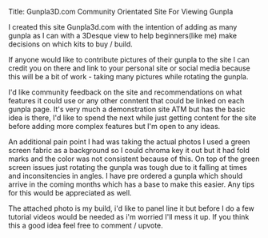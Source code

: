 Title: Gunpla3D.com Community Orientated Site For Viewing Gunpla

I created this site Gunpla3d.com with the intention of adding as many gunpla as I can with a 3Desque view to help beginners(like me) make decisions on which kits to buy / build.

If anyone would like to contribute pictures of their gunpla to the site I can credit you on there and link to your personal site or social media because this will be a bit of work - taking many pictures while rotating the gunpla.

I'd like community feedback on the site and recommendations on what features it could use or any other conntent that could be linked on each gunpla page. It's very much a demonstration site ATM but has the basic idea is there, I'd like to spend the next while just getting content for the site before adding more complex features but I'm open to any ideas.

An additional pain point I had was taking the actual photos I used a green screen fabric as a background so I could chroma key it out but it had fold marks and the color was not consistent because of this. On top of the green screen issues just rotating the gunpla was tough due to it falling at times and inconsitencies in angles. I have pre ordered a gunpla which should arrive in the coming months which has a base to make this easier. Any tips for this would be appreciated as well.

The attached photo is my build, i'd like to panel line it but before I do a few tutorial videos would be needed as i'm worried I'll mess it up.
If you think this a good idea feel free to comment / upvote.

